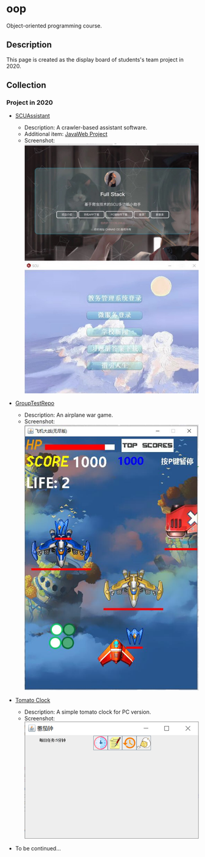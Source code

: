# oop

 Object-oriented programming course.

## Description

This page is created as  the display board of students's team project in 2020.

## Collection
### Project in 2020

- [SCUAssistant](https://gitee.com/Full_Stackecery/ScuAssistant)
  - Description: A crawler-based assistant software.
  - Additional item: [JavaWeb Project](https://github.com/Stakcery/ScuHelper-JavaWeb-)
  - Screenshot:
    ![c4g1-1](./screenshots/c4g1-1.JPG)
	![c4g1-2](./screenshots/c4g1-2.JPG)

- [GroupTestRepo](https://github.com/1TreeForest/GroupTestRepo)
  - Description: An airplane war game.
  - Screenshot:  
    ![c4g4-1](./screenshots/c4g4-1.JPG)


- [Tomato Clock](https://github.com/glory1213/java_project)
  - Description: A simple tomato clock for PC version.
  - Screenshot:  
    ![c4g8-1](./screenshots/c4g8-1.JPG)

- To be continued...

